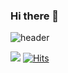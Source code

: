 ### Hi there 👋
![header](https://capsule-render.vercel.app/api?type=wave&color=auto&height=300&section=header&text=welcome%20render&fontSize=90)

<a href="https://hits.seeyoufarm.com"><img src="https://hits.seeyoufarm.com/api/count/incr/badge.svg?url=https%3A%2F%2Fgithub.com%2Fgjbae1212%2Fhit-counter&count_bg=%2379C83D&title_bg=%23555555&icon=javascript.svg&icon_color=%23FCFE66&title=hits&edge_flat=false"/></a>
[![Hits](https://hits.seeyoufarm.com/api/count/incr/badge.svg?url=https%3A%2F%2Fgithub.com%2FcoderGyu&count_bg=%233D47C8&title_bg=%23555555&icon=node-dot-js.svg&icon_color=%23FCFE66&title=&edge_flat=false)](https://hits.seeyoufarm.com)
<!--
**coderGyu/coderGyu** is a ✨ _special_ ✨ repository because its `README.md` (this file) appears on your GitHub profile.

Here are some ideas to get you started:

- 🔭 I’m currently working on ...
- 🌱 I’m currently learning ...
- 👯 I’m looking to collaborate on ...
- 🤔 I’m looking for help with ...
- 💬 Ask me about ...
- 📫 How to reach me: ...
- 😄 Pronouns: ...
- ⚡ Fun fact: ...
-->
